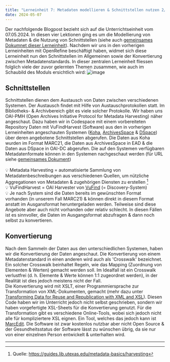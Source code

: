 ```yaml
---
title: "Lerneinheit 7: Metadaten modellieren & Schnittstellen nutzen 2/2"
date: 2024-05-07
---
```


Der nachfolgende Blogpost bezieht sich auf die Unterrichtseinheit vom 07.05.2024. In diesen vier Lektionen ging es um die Modellierung von Metadaten & die Nutzung von Schnittstellen (siehe auch [gemeinsames Dokumnet dieser Lerneinheit](https://pad.gwdg.de/vv-Q4RDnQ22Gqc-EEgbewA)). Nachdem wir uns in den vorherigen Lerneinheiten mit OpenRefine beschäftigt haben, widmet sich diese Lerneinheit nun den Schnittstellen im Allgemeinen sowie der Konvertierung zwischen Metadatenstandards. In dieser zentralen Lerneinheit fliessen folglich viele der zuvor gelernten Themen zusammen, wie auch im Schaubild des Moduls ersichtlich wird:
![image](https://github.com/yara-wagner/lerntagebuch/assets/160014711/2c392a8d-2d52-4863-81e7-651c716cfc8d)

## Schnittstellen
Schnittstellen dienen dem Austausch von Daten zwischen verschiedenen Systemen. Der Austausch findet mit Hilfe von Austauschprotokollen statt. Im Bibliotheks- & Archivbereich gibt es viele solcher Protokolle. Wir haben uns OAI-PMH (Open Archives Initiative Protocol for Metadata Harvesting) näher angeschaut. Dazu haben wir in Codespace mit einem vorbereiteten Repository Daten mit VuFindHarvest (Software) aus den in vorherigen Lerneinheiten angeschauten Systemen ([Koha](https://yara-wagner.github.io/lerntagebuch/2024/02/27/lerneinheit3.html), [ArchivesSpace](https://yara-wagner.github.io/lerntagebuch/2024/03/12/lerneinheit4.html) & [DSpace](https://yara-wagner.github.io/lerntagebuch/2024/03/26/lerneinheit5.html)) über deren angebotene Schnittstellen abgerufen. Die Daten aus Koha wurden im Format MARC21, die Daten aus ArchivesSpace in EAD & die Daten aus DSpace in OAI-DC abgerufen. Die auf den Systemen verfügbaren Metadatenformate können in den Systemen nachgeschaut werden (für URL siehe [gemeinsames Dokument](https://pad.gwdg.de/vv-Q4RDnQ22Gqc-EEgbewA))
<br><br>
💡 Metadata Harvesting = automatisierte Sammlung von Metadatenbeschreibungen aus verschiedenen Quellen, um nützliche Aggregationen von Metadaten & zugehörigen Diensten zu erstellen [^1]<br>
💡 VuFindHarvest = OAI Harvester von [VuFind](https://vufind.org/vufind) (= Discovery-System)<br>
💡 Je nach System sind die Daten bereits im gewünschten Format vorhanden (in unserem Fall MARC21) & können direkt in diesem Format anstatt im Ausgansformat heruntergeladen werden. Teilweise sind diese Angebote aber auch nicht vorhanden oder relativ schlecht. In diesen Fällen ist es sinnvoller, die Daten im Ausgangsformat abzufragen & dann noch selbst zu konvertieren.

## Konvertierung
Nach dem Sammeln der Daten aus den unterschiedlichen Systemen, haben wir die Konvertierung der Daten angeschaut. Die Konvertierung von einem Metadatenstandard in einen anderen wird auch als 'Crosswalk' bezeichnet. Ein solcher Crosswalk beinhaltet Regeln, wie das Mapping (Zuordnung von Elementen & Werten) gemacht werden soll. Im Idealfall ist ein Crosswalk verlustfrei (d. h.  Elemente & Werte können 1:1 zugeordnet werden), in der Realität ist dies jedoch meistens nicht der Fall.<br>
Die Konvertierung wird mit XSLT, einer Programmiersprache zur Transformation von XML-Dokumenten, gemacht (mehr dazu unter [Transforming Data for Reuse and Republication with XML and XSL](https://programminghistorian.org/en/lessons/transforming-xml-with-xsl)). Diesen Code haben wir im Unterricht jedoch nicht selbst geschrieben, sondern wir haben vorgefertigte XSL-Sheets für die Konvertierung genutzt. Für die Transformation gibt es verschiedene Online-Tools, wobei sich jedoch nicht alle für kompliziertere XSL eignen. Ein Tool, welches das jedoch kann ist [MarcEdit](https://marcedit.reeset.net). Die Software ist zwar kostenlos nutzbar aber nicht Open Source & der Gesundheitsstatus der Software lässt zu wünschen übrig, da sie nur von einer einzelnen Person entwickelt & unterhalten wird.


<hr>

[^1]: Quelle: https://guides.lib.utexas.edu/metadata-basics/harvesting
